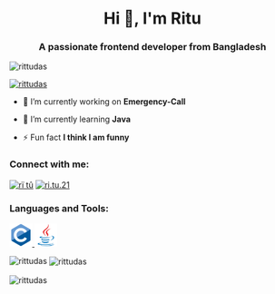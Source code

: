 <h1 align="center">Hi 👋, I'm Ritu</h1>
<h3 align="center">A passionate frontend developer from Bangladesh</h3>

<p align="left"> <img src="https://komarev.com/ghpvc/?username=rittudas&label=Profile%20views&color=0e75b6&style=flat" alt="rittudas" /> </p>

<p align="left"> <a href="https://github.com/ryo-ma/github-profile-trophy"><img src="https://github-profile-trophy.vercel.app/?username=rittudas" alt="rittudas" /></a> </p>

- 🔭 I’m currently working on **Emergency-Call**

- 🌱 I’m currently learning **Java**

- ⚡ Fun fact **I think I am funny**

<h3 align="left">Connect with me:</h3>
<p align="left">
<a href="https://fb.com/rï tû" target="blank"><img align="center" src="https://raw.githubusercontent.com/rahuldkjain/github-profile-readme-generator/master/src/images/icons/Social/facebook.svg" alt="rï tû" height="30" width="40" /></a>
<a href="https://instagram.com/ri.tu.21" target="blank"><img align="center" src="https://raw.githubusercontent.com/rahuldkjain/github-profile-readme-generator/master/src/images/icons/Social/instagram.svg" alt="ri.tu.21" height="30" width="40" /></a>
</p>

<h3 align="left">Languages and Tools:</h3>
<p align="left"> <a href="https://www.cprogramming.com/" target="_blank" rel="noreferrer"> <img src="https://raw.githubusercontent.com/devicons/devicon/master/icons/c/c-original.svg" alt="c" width="40" height="40"/> </a> <a href="https://www.java.com" target="_blank" rel="noreferrer"> <img src="https://raw.githubusercontent.com/devicons/devicon/master/icons/java/java-original.svg" alt="java" width="40" height="40"/> </a> </p>

<p><img align="left" src="https://github-readme-stats.vercel.app/api/top-langs?username=rittudas&show_icons=true&locale=en&layout=compact" alt="rittudas" /></p>

<p>&nbsp;<img align="center" src="https://github-readme-stats.vercel.app/api?username=rittudas&show_icons=true&locale=en" alt="rittudas" /></p>

<p><img align="center" src="https://github-readme-streak-stats.herokuapp.com/?user=rittudas&" alt="rittudas" /></p>
